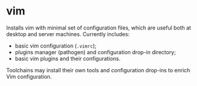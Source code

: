 vim
===

Installs vim with minimal set of configuration files, which are useful both at desktop
and server machines. Currently includes:

* basic vim configuration (`.vimrc`);
* plugins manager (pathogen) and configuration drop-in directory;
* basic vim plugins and their configurations.

Toolchains may install their own tools and configuration drop-ins to enrich Vim configuration.
